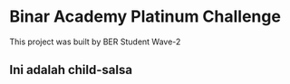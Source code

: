# Binar Academy Platinum Challenge

This project was built by BER Student Wave-2

## Ini adalah child-salsa